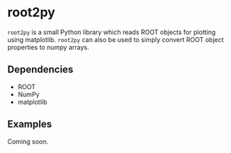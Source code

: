 # root2py

`root2py` is a small Python library which reads ROOT objects for plotting using matplotlib.
`root2py` can also be used to simply convert ROOT object properties to numpy arrays.

Dependencies
------------
 * ROOT
 * NumPy
 * matplotlib

Examples
--------
Coming soon.